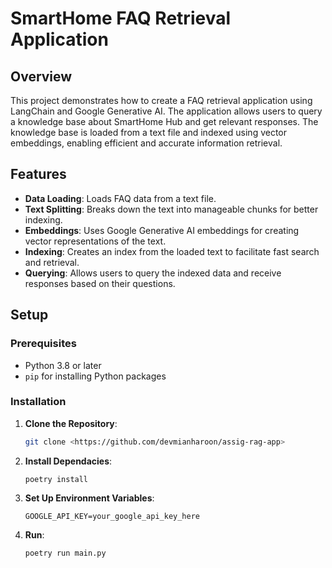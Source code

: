 # SmartHome FAQ Retrieval Application

## Overview

This project demonstrates how to create a FAQ retrieval application using LangChain and Google Generative AI. The application allows users to query a knowledge base about SmartHome Hub and get relevant responses. The knowledge base is loaded from a text file and indexed using vector embeddings, enabling efficient and accurate information retrieval.

## Features

- **Data Loading**: Loads FAQ data from a text file.
- **Text Splitting**: Breaks down the text into manageable chunks for better indexing.
- **Embeddings**: Uses Google Generative AI embeddings for creating vector representations of the text.
- **Indexing**: Creates an index from the loaded text to facilitate fast search and retrieval.
- **Querying**: Allows users to query the indexed data and receive responses based on their questions.

## Setup

### Prerequisites

- Python 3.8 or later
- `pip` for installing Python packages

### Installation

1. **Clone the Repository**:
   ```sh
   git clone <https://github.com/devmianharoon/assig-rag-app>
2. **Install Dependacies**:
   ```
   poetry install
   ```
3. **Set Up Environment Variables**:
   ```
   GOOGLE_API_KEY=your_google_api_key_here
   ```
4. **Run**:
   ```
   poetry run main.py
   ```
